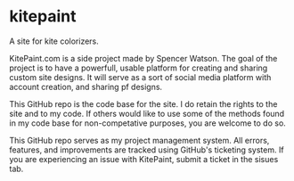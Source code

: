 # kitepaint
A site for kite colorizers.

KitePaint.com is a side project made by Spencer Watson. The goal of the project is to have a powerfull, usable platform for creating and sharing custom site designs. It will serve as a sort of social media platform with account creation, and sharing pf designs. 

This GitHub repo is the code base for the site. I do retain the rights to the site and to my code. If others would like to use some of the methods found in my code base for non-competative purposes, you are welcome to do so.

This GitHub repo serves as my project management system. All errors, features, and improvements are tracked using GitHub's ticketing system. If you are experiencing an issue with KitePaint, submit a ticket in the sisues tab.
